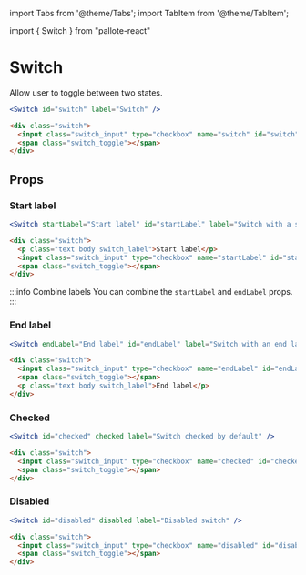 ---
---
import Tabs from '@theme/Tabs';
import TabItem from '@theme/TabItem';

import { Switch } from "pallote-react"

# Switch

Allow user to toggle between two states.

<div class="docs_block">
  <Switch id="switch" label="Switch" />
</div>

<Tabs groupId="package" queryString>
  <TabItem value="react" label="React">

```jsx
<Switch id="switch" label="Switch" />
```
  </TabItem>
  <TabItem value="css" label="CSS">

```html
<div class="switch">
  <input class="switch_input" type="checkbox" name="switch" id="switch" aria-label="Switch">
  <span class="switch_toggle"></span>
</div>
```
  </TabItem>
</Tabs>

## Props

### Start label

<div class="docs_block">
  <Switch startLabel="Start label" id="startLabel" label="Switch with a start label"></Switch>
</div>

<Tabs groupId="package" queryString>
  <TabItem value="react" label="React">

```jsx
<Switch startLabel="Start label" id="startLabel" label="Switch with a start label"></Switch>
```
  </TabItem>
  <TabItem value="css" label="CSS">

```html
<div class="switch">
  <p class="text body switch_label">Start label</p>
  <input class="switch_input" type="checkbox" name="startLabel" id="startLabel" aria-label="Switch with a start label">
  <span class="switch_toggle"></span>
</div>
```
  </TabItem>
</Tabs>

:::info Combine labels
You can combine the `startLabel` and `endLabel` props.
:::

### End label

<div class="docs_block">
  <Switch endLabel="End label" id="endLabel" label="Switch with an end label" />
</div>

<Tabs groupId="package" queryString>
  <TabItem value="react" label="React">

```jsx
<Switch endLabel="End label" id="endLabel" label="Switch with an end label" />
```
  </TabItem>
  <TabItem value="css" label="CSS">

```html
<div class="switch">
  <input class="switch_input" type="checkbox" name="endLabel" id="endLabel" aria-label="Switch with an end label">
  <span class="switch_toggle"></span>
  <p class="text body switch_label">End label</p>
</div>
```
  </TabItem>
</Tabs>

### Checked

<div class="docs_block">
  <Switch id="checked" checked label="Switch checked by default" />
</div>

<Tabs groupId="package" queryString>
  <TabItem value="react" label="React">

```jsx
<Switch id="checked" checked label="Switch checked by default" />
```
  </TabItem>
  <TabItem value="css" label="CSS">

```html
<div class="switch">
  <input class="switch_input" type="checkbox" name="checked" id="checked" checked aria-label="Switch checked by default">
  <span class="switch_toggle"></span>
</div>
```
  </TabItem>
</Tabs>

### Disabled

<div class="docs_block">
  <Switch id="disabled" disabled label="Disabled switch" />
</div>

<Tabs groupId="package" queryString>
  <TabItem value="react" label="React">

```jsx
<Switch id="disabled" disabled label="Disabled switch" />
```
  </TabItem>
  <TabItem value="css" label="CSS">

```html
<div class="switch">
  <input class="switch_input" type="checkbox" name="disabled" id="disabled" disabled aria-label="Disabled switch">
  <span class="switch_toggle"></span>
</div>
```
  </TabItem>
</Tabs>
